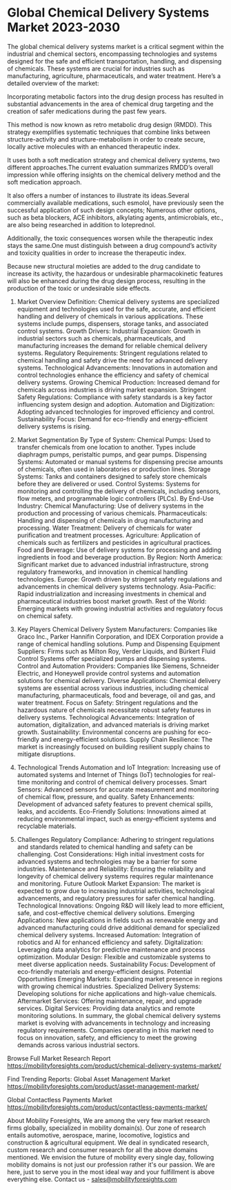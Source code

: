 # Global Chemical Delivery Systems Market 2023-2030
The global chemical delivery systems market is a critical segment within the industrial and chemical sectors, encompassing technologies and systems designed for the safe and efficient transportation, handling, and dispensing of chemicals. These systems are crucial for industries such as manufacturing, agriculture, pharmaceuticals, and water treatment. Here’s a detailed overview of the market:

 Incorporating metabolic factors into the drug design process has resulted in substantial advancements in the area of chemical drug targeting and the creation of safer medications during the past few years.
 
This method is now known as retro metabolic drug design (RMDD). This strategy exemplifies systematic techniques that combine links between structure-activity and structure-metabolism in order to create secure, locally active molecules with an enhanced therapeutic index.
 
It uses both a soft medication strategy and chemical delivery systems, two different approaches.The current evaluation summarizes RMDD’s overall impression while offering insights on the chemical delivery method and the soft medication approach.
 
It also offers a number of instances to illustrate its ideas.Several commercially available medications, such esmolol, have previously seen the successful application of such design concepts; Numerous other options, such as beta blockers, ACE inhibitors, alkylating agents, antimicrobials, etc., are also being researched in addition to loteprednol.
 
Additionally, the toxic consequences worsen while the therapeutic index stays the same.One must distinguish between a drug compound’s activity and toxicity qualities in order to increase the therapeutic index.
 
Because new structural moieties are added to the drug candidate to increase its activity, the hazardous or undesirable pharmacokinetic features will also be enhanced during the drug design process, resulting in the production of the toxic or undesirable side effects.


1. Market Overview
Definition: Chemical delivery systems are specialized equipment and technologies used for the safe, accurate, and efficient handling and delivery of chemicals in various applications. These systems include pumps, dispensers, storage tanks, and associated control systems.
Growth Drivers:
Industrial Expansion: Growth in industrial sectors such as chemicals, pharmaceuticals, and manufacturing increases the demand for reliable chemical delivery systems.
Regulatory Requirements: Stringent regulations related to chemical handling and safety drive the need for advanced delivery systems.
Technological Advancements: Innovations in automation and control technologies enhance the efficiency and safety of chemical delivery systems.
Growing Chemical Production: Increased demand for chemicals across industries is driving market expansion.
Stringent Safety Regulations: Compliance with safety standards is a key factor influencing system design and adoption.
Automation and Digitization: Adopting advanced technologies for improved efficiency and control.
Sustainability Focus: Demand for eco-friendly and energy-efficient delivery systems is rising.

2. Market Segmentation
By Type of System:
Chemical Pumps: Used to transfer chemicals from one location to another. Types include diaphragm pumps, peristaltic pumps, and gear pumps.
Dispensing Systems: Automated or manual systems for dispensing precise amounts of chemicals, often used in laboratories or production lines.
Storage Systems: Tanks and containers designed to safely store chemicals before they are delivered or used.
Control Systems: Systems for monitoring and controlling the delivery of chemicals, including sensors, flow meters, and programmable logic controllers (PLCs).
By End-Use Industry:
Chemical Manufacturing: Use of delivery systems in the production and processing of various chemicals.
Pharmaceuticals: Handling and dispensing of chemicals in drug manufacturing and processing.
Water Treatment: Delivery of chemicals for water purification and treatment processes.
Agriculture: Application of chemicals such as fertilizers and pesticides in agricultural practices.
Food and Beverage: Use of delivery systems for processing and adding ingredients in food and beverage production.
By Region:
North America: Significant market due to advanced industrial infrastructure, strong regulatory frameworks, and innovation in chemical handling technologies.
Europe: Growth driven by stringent safety regulations and advancements in chemical delivery systems technology.
Asia-Pacific: Rapid industrialization and increasing investments in chemical and pharmaceutical industries boost market growth.
Rest of the World: Emerging markets with growing industrial activities and regulatory focus on chemical safety.
3. Key Players
Chemical Delivery System Manufacturers: Companies like Graco Inc., Parker Hannifin Corporation, and IDEX Corporation provide a range of chemical handling solutions.
Pump and Dispensing Equipment Suppliers: Firms such as Milton Roy, Verder Liquids, and Bürkert Fluid Control Systems offer specialized pumps and dispensing systems.
Control and Automation Providers: Companies like Siemens, Schneider Electric, and Honeywell provide control systems and automation solutions for chemical delivery.
Diverse Applications: Chemical delivery systems are essential across various industries, including chemical manufacturing, pharmaceuticals, food and beverage, oil and gas, and water treatment.
Focus on Safety: Stringent regulations and the hazardous nature of chemicals necessitate robust safety features in delivery systems.
Technological Advancements: Integration of automation, digitalization, and advanced materials is driving market growth.
Sustainability: Environmental concerns are pushing for eco-friendly and energy-efficient solutions.
Supply Chain Resilience: The market is increasingly focused on building resilient supply chains to mitigate disruptions.

4. Technological Trends
Automation and IoT Integration: Increasing use of automated systems and Internet of Things (IoT) technologies for real-time monitoring and control of chemical delivery processes.
Smart Sensors: Advanced sensors for accurate measurement and monitoring of chemical flow, pressure, and quality.
Safety Enhancements: Development of advanced safety features to prevent chemical spills, leaks, and accidents.
Eco-Friendly Solutions: Innovations aimed at reducing environmental impact, such as energy-efficient systems and recyclable materials.
5. Challenges
Regulatory Compliance: Adhering to stringent regulations and standards related to chemical handling and safety can be challenging.
Cost Considerations: High initial investment costs for advanced systems and technologies may be a barrier for some industries.
Maintenance and Reliability: Ensuring the reliability and longevity of chemical delivery systems requires regular maintenance and monitoring.
Future Outlook
Market Expansion: The market is expected to grow due to increasing industrial activities, technological advancements, and regulatory pressures for safer chemical handling.
Technological Innovations: Ongoing R&D will likely lead to more efficient, safe, and cost-effective chemical delivery solutions.
Emerging Applications: New applications in fields such as renewable energy and advanced manufacturing could drive additional demand for specialized chemical delivery systems.
Increased Automation: Integration of robotics and AI for enhanced efficiency and safety.
Digitalization: Leveraging data analytics for predictive maintenance and process optimization.
Modular Design: Flexible and customizable systems to meet diverse application needs.
Sustainability Focus: Development of eco-friendly materials and energy-efficient designs.
Potential Opportunities
Emerging Markets: Expanding market presence in regions with growing chemical industries.
Specialized Delivery Systems: Developing solutions for niche applications and high-value chemicals.
Aftermarket Services: Offering maintenance, repair, and upgrade services.
Digital Services: Providing data analytics and remote monitoring solutions.
In summary, the global chemical delivery systems market is evolving with advancements in technology and increasing regulatory requirements. Companies operating in this market need to focus on innovation, safety, and efficiency to meet the growing demands across various industrial sectors.

Browse Full Market Research Report 
https://mobilityforesights.com/product/chemical-delivery-systems-market/

Find Trending Reports:
Global Asset Management Market
https://mobilityforesights.com/product/asset-management-market/


Global Contactless Payments Market 
https://mobilityforesights.com/product/contactless-payments-market/








About Mobility Foresights,
We are among the very few market research firms globally, specialized in mobility domain(s). Our zone of research entails automotive, aerospace, marine, locomotive, logistics and construction & agricultural equipment. We deal in syndicated research, custom research and consumer research for all the above domains mentioned.
We envision the future of mobility every single day, following mobility domains is not just our profession rather it's our passion. We are here, just to serve you in the most ideal way and your fulfillment is above everything else. Contact us -  sales@mobilityforesights.com
